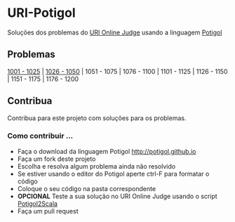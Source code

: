 # URI-Potigol
Soluções dos problemas do [URI Online Judge](https://www.urionlinejudge.com.br/judge/pt/problems/all) usando a linguagem [Potigol](https://potigol.github.io)

## Problemas

[1001 - 1025](src/1001-1025) |
[1026 - 1050](src/1026-1050) |
1051 - 1075 |
1076 - 1100 |
1101 - 1125 |
1126 - 1150 |
1151 - 1175 |
1176 - 1200



## Contribua

Contribua para este projeto com soluções para os problemas.

### Como contribuir ...

 - Faça o download da linguagem Potigol http://potigol.github.io
 - Faça um fork deste projeto
 - Escolha e resolva algum problema ainda não resolvido
 - Se estiver usando o editor do Potigol aperte ctrl-F para formatar o código
 - Coloque o seu código na pasta correspondente
 - **OPCIONAL** Teste a sua solução no URI Online Judge usando o script [Potigol2Scala](https://github.com/potigol/potigol2scala)
 - Faça um pull request

